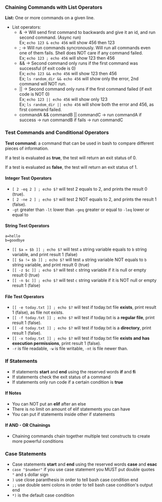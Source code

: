 ### Chaining Commands with List Operators

**List:** One or more commands on a given line.

- List operators:
  - & -> Will send first command to backwards and give it an id, and run second command. (Async run) <br>
  Ex; `echo 123 & echo 456` will show 456 then 123
  - ; -> Will run commands syncronously. Will run all commands even one of them fails. Shell does NOT care if any command failed.<br>
  Ex; `echo 123 ; echo 456` will show 123 then 456
  - && -> Second command only runs if the first command was successful (if exit code is 0) <br>
  Ex; `echo 123 && echo 456` will show 123 then 456 <br>
  Ex; `ls random_dir && echo 456` will show only the error, 2nd command will NOT run.
  - || -> Second command only runs if the first command failed (if exit code is NOT 0) <br>
  Ex; `echo 123 || echo 456` will show only 123 <br>
  Ex; `ls random_dir || echo 456` will show both the error and 456, as first command failed.
  - commandA && commandB || commandC -> run commandA if success -> run commandB if fails -> run commandC

### Test Commands and Conditional Operators

**Test command:** a command that can be used in bash to compare different pieces of information.

If a test is evaluated as **true**, the test will return an exit status of 0.

If a test is evaluated as **false**, the test will return an exit status of 1.

#### Integer Test Operators

- `[ 2 -eq 2 ] ; echo $?` will test 2 equals to 2, and prints the result 0 (true).
- `[ 2 -ne 2 ] ; echo $?` will test 2 NOT equals to 2, and prints the result 1 (false).
- `-gt` greater than `-lt` lower than `-geq` greater or equal to `-leq` lower or equal to

#### String Test Operators

```
a=hello
b=goodbye
```

- `[[ $a = $b ]] ; echo $?` will test `a` string variable equals to `b` string variable, and print result 1 (false)
- `[[ $a != $b ]] ; echo $?` will test `a` string variable NOT equals to `b` string variable, and print result 0 (true)
- `[[ -z $c ]] ; echo $?` will test `c` string variable if it is null or empty result 0 (true)
- `[[ -n $c ]] ; echo $?` will test `c` string variable if it is NOT null or empty result 1 (false)

#### File Test Operators

- `[[ -e today.txt ]] ; echo $?` will test if today.txt file **exists**, print result 1 (false), as file not exists.
- `[[ -f today.txt ]] ; echo $?` will test if today.txt is a **regular file**, print result 1 (false).
- `[[ -d today.txt ]] ; echo $?` will test if today.txt is a **directory**, print result 1 (false).
- `[[ -x today.txt ]] ; echo $?` will test if today.txt file **exists and has execution permissions**, print result 1 (false).
- `-r` is file readable, `-w` is file writable, `-nt` is file newer than.

### If Statements

- If statements **start** and **end** using the reserved words **if** and **fi**
- If statements check the exit status of a command
- If statements only run code if a certain condition is **true**

#### If Notes

- You can NOT put an **elif** after an else
- There is no limit on amount of elif statements you can have
- You can put if statements inside other if statements

#### If AND - OR Chainings

- Chaining commands chain together multiple test constructs to create more powerful conditions

### Case Statements

- Case statements **start** and **end** using the reserved words **case** and **esac**
- `case "$number"` if you use case statement you MUST put double quotes `"` and `$` dollar sign
- `)` use close paranthesis in order to tell bash case condition end
- `;;` use double semi colons in order to tell bash case condition's output end
- `*)` is the default case condition